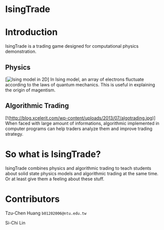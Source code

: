 IsingTrade
==========

# Introduction
IsingTrade is a trading game designed for computational physics demonstration.

## Physics
[![Ising model in 2D](http://www.geocities.ws/shaista119/Ising1.jpg)]
In Ising model, an array of electrons fluctuate according to the laws of quantum mechanics. This is useful in explaining the origin of magentism.

## Algorithmic Trading
[!(http://blog.xcelerit.com/wp-content/uploads/2013/07/algotrading.jpg)]
When faced with large amount of informations, algorithmic implemented in computer programs can help traders analyze them and improve trading strategy.

# So what is IsingTrade?

IsingTrade combines physics and algorithmic trading to teach students about solid state physics models and algorithmic trading at the same time. Or at least give them a feeling about these stuff.

# Contributors

Tzu-Chen Huang ```b01202006@ntu.edu.tw```

Si-Chi Lin
